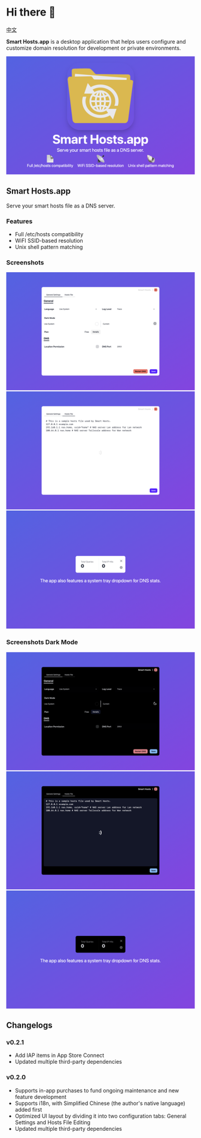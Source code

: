 # Hi there 👋

[中文](./README.zh.md)

**Smart Hosts.app** is a desktop application
that helps users configure and customize domain resolution
for development or private environments.

![Front Poster](./FrontPoster.png)

## Smart Hosts.app

Serve your smart hosts file as a DNS server.

### Features

- Full /etc/hosts compatibility
- WiFI SSID-based resolution
- Unix shell pattern matching

### Screenshots

![preferences window | general](./PreferencesGeneral.light.png)
![preferences window | hosts file](./PreferencesHostsFile.light.png)
![tray window](./Tray.light.png)

### Screenshots Dark Mode

![preferences window | general](./PreferencesGeneral.png)
![preferences window | hosts file](./PreferencesHostsFile.png)
![tray window](./Tray.png)

## Changelogs

### v0.2.1

- Add IAP items in App Store Connect
- Updated multiple third-party dependencies

### v0.2.0

- Supports in-app purchases to fund ongoing maintenance
  and new feature development
- Supports i18n, with Simplified Chinese (the author's native language) added first
- Optimized UI layout by dividing it into two configuration tabs:
  General Settings and Hosts File Editing
- Updated multiple third-party dependencies

